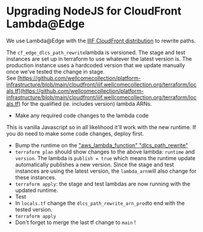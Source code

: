 # Upgrading NodeJS for CloudFront Lambda@Edge

We use Lambda@Edge with the [IIIF CloudFront distribution](https://github.com/wellcomecollection/platform-infrastructure/tree/main/cloudfront/iiif.wellcomecollection.org) to rewrite paths.

The `cf_edge_dlcs_path_rewrite`lambda is versioned. The stage and test instances are set up in terraform to use whatever the latest version is. The production instance uses a hardcoded version that we update manually once we've tested the change in stage.\
See [https://github.com/wellcomecollection/platform-infrastructure/blob/main/cloudfront/iiif.wellcomecollection.org/terraform/locals.tf](https://github.com/wellcomecollection/platform-infrastructure/blob/main/cloudfront/iiif.wellcomecollection.org/terraform/locals.tf) for the qualified (ie. includes version) lambda ARNs.&#x20;

* &#x20;Make any required code changes to the lambda code

This is vanilla Javascript so in all likelihood it'll work with the new runtime. If you do need to make some code changes, deploy first.&#x20;

* Bump the runtime on the ["aws\_lambda\_function" "dlcs\_path\_rewrite"](https://github.com/wellcomecollection/platform-infrastructure/blob/main/cloudfront/iiif.wellcomecollection.org/terraform/lambda_dlcs_path_rewrite.tf)
* `terraform plan` should show changes to the above lambda: `runtime` and `version`. The lambda is `publish = true` which means the runtime update automatically publishes a new version. Since the stage and test instances are using the latest version, the `lambda_arn`will also change for these instances.
* `terraform apply`: the stage and test lambdas are now running with the updated runtime.
* Test&#x20;
* In `locals.tf` change the `dlcs_path_rewrite_arn_prod`to end with the tested version.&#x20;
* `terraform apply`
* Don't forget to merge the last tf change to `main` !&#x20;



